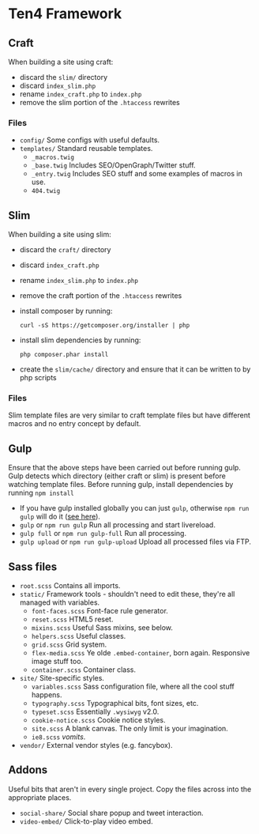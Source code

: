 # Ten4 Framework

## Craft

When building a site using craft:

- discard the `slim/` directory
- discard `index_slim.php`
- rename `index_craft.php` to `index.php`
- remove the slim portion of the `.htaccess` rewrites

### Files

- `config/` Some configs with useful defaults.
- `templates/` Standard reusable templates.
	- `_macros.twig`
	- `_base.twig` Includes SEO/OpenGraph/Twitter stuff.
	- `_entry.twig` Includes SEO stuff and some examples of macros in use.
	- `404.twig`


## Slim

When building a site using slim:

- discard the `craft/` directory
- discard `index_craft.php`
- rename `index_slim.php` to `index.php`
- remove the craft portion of the `.htaccess` rewrites
- install composer by running:

	`curl -sS https://getcomposer.org/installer | php`

- install slim dependencies by running:

	`php composer.phar install`

- create the `slim/cache/` directory and ensure that it can be written to by php scripts

### Files

Slim template files are very similar to craft template files but have different macros and no entry concept by default.


## Gulp

Ensure that the above steps have been carried out before running gulp. Gulp detects which directory (either craft or slim) is present before watching template files. Before running gulp, install dependencies by running `npm install`

- If you have gulp installed globally you can just `gulp`, otherwise `npm run gulp` will do it ([see here](http://stackoverflow.com/questions/22115400/why-do-we-need-to-install-gulp-globally-and-locally)).
- `gulp` or `npm run gulp` Run all processing and start livereload.
- `gulp full` or `npm run gulp-full` Run all processing.
- `gulp upload` or `npm run gulp-upload` Upload all processed files via FTP.


## Sass files

- `root.scss` Contains all imports.
- `static/` Framework tools - shouldn't need to edit these, they're all managed with variables.
	- `font-faces.scss` Font-face rule generator.
	- `reset.scss` HTML5 reset.
	- `mixins.scss` Useful Sass mixins, see below.
	- `helpers.scss` Useful classes.
	- `grid.scss` Grid system.
	- `flex-media.scss` Ye olde `.embed-container`, born again. Responsive image stuff too.
	- `container.scss` Container class.
- `site/` Site-specific styles.
	- `variables.scss` Sass configuration file, where all the cool stuff happens.
	- `typography.scss` Typographical bits, font sizes, etc.
	- `typeset.scss` Essentially `.wysiwyg` v2.0.
	- `cookie-notice.scss` Cookie notice styles.
	- `site.scss` A blank canvas. The only limit is your imagination.
	- `ie8.scss` *vomits*.
- `vendor/` External vendor styles (e.g. fancybox).


## Addons

Useful bits that aren't in every single project. Copy the files across into the appropriate places.

- `social-share/` Social share popup and tweet interaction.
- `video-embed/` Click-to-play video embed.

